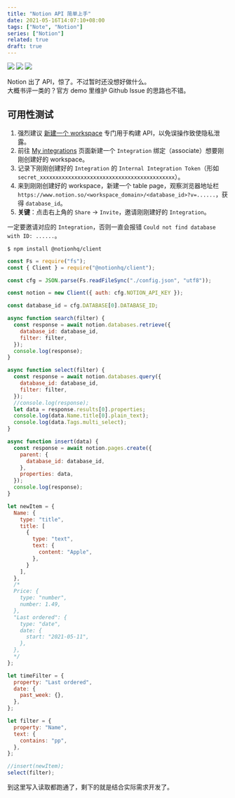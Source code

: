 ```yaml
---
title: "Notion API 简单上手"
date: 2021-05-16T14:07:10+08:00
tags: ["Note", "Notion"]
series: ["Notion"]
related: true
draft: true
---
```


<span class="sticker">[![](https://img.shields.io/badge/官方-API-info)](https://github.com/makenotion/notion-sdk-js) [![](https://img.shields.io/badge/非官方-API-info)](https://github.com/dragonman225/notionapi-agent) [![](https://img.shields.io/badge/Telegram%20Bot-Help-info)](https://github.com/reycn/notion-help-bot/)</span>

Notion 出了 API，惊了。不过暂时还没想好做什么。  
大概书评一类的？官方 demo 里维护 Github Issue 的思路也不错。  

## 可用性测试
1. 强烈建议 [新建一个 workspace](https://www.notion.so/notion/Create-join-switch-workspaces-3b9be78982a940a7a27ce712ca6bdcf5#9332861c775543d0965f918924448a6d) 专门用于构建 API，以免误操作致使隐私泄露。  
2. 前往 [My integrations](https://www.notion.com/my-integrations) 页面新建一个 `Integration` 绑定（associate）想要刚刚创建好的 workspace。  
3. 记录下刚刚创建好的 `Integration` 的 `Internal Integration Token`（形如 `secret_xxxxxxxxxxxxxxxxxxxxxxxxxxxxxxxxxxxxxxxxxxx`）。  
4. 来到刚刚创建好的 workspace，新建一个 table page，观察浏览器地址栏 `https://www.notion.so/<workspace_domain>/<database_id>?v=......`，获得 `database_id`。  
5. **关键**：点击右上角的 `Share` -> `Invite`，邀请刚刚建好的 `Integration`。  

一定要邀请对应的 `Integration`，否则一直会报错 `Could not find database with ID: ......`。  

```shell
$ npm install @notionhq/client
```

```JavaScript
const Fs = require("fs");
const { Client } = require("@notionhq/client");

const cfg = JSON.parse(Fs.readFileSync("./config.json", "utf8"));

const notion = new Client({ auth: cfg.NOTION_API_KEY });

const database_id = cfg.DATABASE[0].DATABASE_ID;

async function search(filter) {
  const response = await notion.databases.retrieve({
    database_id: database_id,
    filter: filter,
  });
  console.log(response);
}

async function select(filter) {
  const response = await notion.databases.query({
    database_id: database_id,
    filter: filter,
  });
  //console.log(response);
  let data = response.results[0].properties;
  console.log(data.Name.title[0].plain_text);
  console.log(data.Tags.multi_select);
}

async function insert(data) {
  const response = await notion.pages.create({
    parent: {
      database_id: database_id,
    },
    properties: data,
  });
  console.log(response);
}

let newItem = {
  Name: {
    type: "title",
    title: [
      {
        type: "text",
        text: {
          content: "Apple",
        },
      }
    ],
  },
  /*
  Price: {
    type: "number",
    number: 1.49,
  },
  "Last ordered": {
    type: "date",
    date: {
      start: "2021-05-11",
    },
  },
  */
};

let timeFilter = {
  property: "Last ordered",
  date: {
    past_week: {},
  },
};

let filter = {
  property: "Name",
  text: {
    contains: "pp",
  },
};

//insert(newItem);
select(filter);
```

到这里写入读取都跑通了，剩下的就是结合实际需求开发了。  

